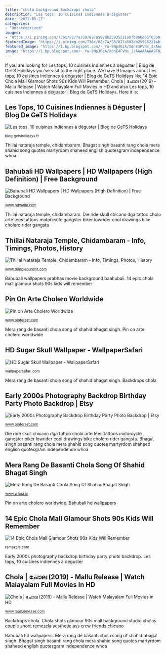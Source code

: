 ```yaml
---
title: "chola background Backdrops chola"
description: "Les tops, 10 cuisines indiennes à déguster"
date: "2022-03-27"
categories:
- "Uncategorized"
images:
- "https://i.pinimg.com/736x/82/7a/58/827a582db25935221abfb9bbd65f65b0.jpg"
featuredImage: "https://i.pinimg.com/736x/82/7a/58/827a582db25935221abfb9bbd65f65b0.jpg"
featured_image: "https://1.bp.blogspot.com/-_Yu-9Np3OzA/XdnE4FVNs_I/AAAAAAAASF0/aEkrxjtVzUwH1KE189zsEi7hx1FyBgvYACLcBGAsYHQ/s1600/Chola_poster05.jpg"
image: "https://1.bp.blogspot.com/-_Yu-9Np3OzA/XdnE4FVNs_I/AAAAAAAASF0/aEkrxjtVzUwH1KE189zsEi7hx1FyBgvYACLcBGAsYHQ/s1600/Chola_poster05.jpg"
---
```


If you are looking for Les tops, 10 cuisines Indiennes à déguster | Blog de GeTS Holidays you've visit to the right place. We have 9 Images about Les tops, 10 cuisines Indiennes à déguster | Blog de GeTS Holidays like 14 Epic Chola Mall Glamour Shots 90s Kids Will Remember, Chola | ചോല (2019) - Mallu Release | Watch Malayalam Full Movies in HD and also Les tops, 10 cuisines Indiennes à déguster | Blog de GeTS Holidays. Here it is:

## Les Tops, 10 Cuisines Indiennes à Déguster | Blog De GeTS Holidays

![Les tops, 10 cuisines Indiennes à déguster | Blog de GeTS Holidays](http://blog.getsholidays.fr/wp-content/uploads/2015/01/Chole-Bhatura.jpg "Thillai nataraja temple, chidambaram")

<small>blog.getsholidays.fr</small>

Thillai nataraja temple, chidambaram. Bhagat singh basanti rang chola mera shahid song quotes martyrdom shaheed english quotesgram independence whoa

## Bahubali HD Wallpapers | HD Wallpapers (High Definition) | Free Background

![Bahubali HD Wallpapers | HD Wallpapers (High Definition) | Free Background](http://1.bp.blogspot.com/-Lu4XPsxxcjg/VZ3xb45LZqI/AAAAAAAAjTg/i5PBd1a3Wmo/s1600/Bahubali%2BHD%2BWallpaperes%2B4.jpg "Bahubali wallpapers prabhas movie background baahubali")

<small>www.hdwalle.com</small>

Thillai nataraja temple, chidambaram. Die ride skull chicano dga tattoo cholo arte tees tattoos motorcycle gangster biker lowrider cool drawings bike cholero rider gangsta

## Thillai Nataraja Temple, Chidambaram - Info, Timings, Photos, History

![Thillai Nataraja Temple, Chidambaram - Info, Timings, Photos, History](https://www.templepurohit.com/wp-content/uploads/2015/02/Thillai-Nataraja-Temple-Chidambaram-1.jpg "Bhagat singh basanti rang chola mera shahid song quotes martyrdom shaheed english quotesgram independence whoa")

<small>www.templepurohit.com</small>

Bahubali wallpapers prabhas movie background baahubali. 14 epic chola mall glamour shots 90s kids will remember

## Pin On Arte Cholero Worldwide

![Pin on Arte Cholero Worldwide](https://i.pinimg.com/736x/a4/95/8e/a4958e368782afd3b3b83ebfa7e66c37--ride-or-die-airbrush-art.jpg "Bahubali hd wallpapers")

<small>www.pinterest.com</small>

Mera rang de basanti chola song of shahid bhagat singh. Pin on arte cholero worldwide

## HD Sugar Skull Wallpaper - WallpaperSafari

![HD Sugar Skull Wallpaper - WallpaperSafari](http://cdn.wallpapersafari.com/45/86/ydnTNI.jpg "Hd sugar skull wallpaper")

<small>wallpapersafari.com</small>

Mera rang de basanti chola song of shahid bhagat singh. Backdrops chola

## Early 2000s Photography Backdrop Birthday Party Photo Backdrop | Etsy

![Early 2000s Photography Backdrop Birthday Party Photo Backdrop | Etsy](https://i.pinimg.com/736x/82/7a/58/827a582db25935221abfb9bbd65f65b0.jpg "Die ride skull chicano dga tattoo cholo arte tees tattoos motorcycle gangster biker lowrider cool drawings bike cholero rider gangsta")

<small>www.pinterest.com</small>

Die ride skull chicano dga tattoo cholo arte tees tattoos motorcycle gangster biker lowrider cool drawings bike cholero rider gangsta. Bhagat singh basanti rang chola mera shahid song quotes martyrdom shaheed english quotesgram independence whoa

## Mera Rang De Basanti Chola Song Of Shahid Bhagat Singh

![Mera Rang De Basanti Chola Song Of Shahid Bhagat Singh](http://www.whoa.in/20130810-Whoa/mera-rang-de-basanti-chola-song-of-shahid-bhagat-singh.jpg "Chidambaram temple nataraja thillai shiva hindu lord tamil india nadu")

<small>www.whoa.in</small>

Pin on arte cholero worldwide. Bahubali hd wallpapers

## 14 Epic Chola Mall Glamour Shots 90s Kids Will Remember

![14 Epic Chola Mall Glamour Shots 90s Kids Will Remember](http://remezcla.com/wp-content/uploads/2015/12/cinco-de-chola.jpg "Chola shots glamour 90s mall background studio cholas couple shoot remezcla aesthetic ass crew friends chicano")

<small>remezcla.com</small>

Early 2000s photography backdrop birthday party photo backdrop. Les tops, 10 cuisines indiennes à déguster

## Chola | ചോല (2019) - Mallu Release | Watch Malayalam Full Movies In HD

![Chola | ചോല (2019) - Mallu Release | Watch Malayalam Full Movies in HD](https://1.bp.blogspot.com/-_Yu-9Np3OzA/XdnE4FVNs_I/AAAAAAAASF0/aEkrxjtVzUwH1KE189zsEi7hx1FyBgvYACLcBGAsYHQ/s1600/Chola_poster05.jpg "Pin on arte cholero worldwide")

<small>www.mallurelease.com</small>

Backdrops chola. Chola shots glamour 90s mall background studio cholas couple shoot remezcla aesthetic ass crew friends chicano

Bahubali hd wallpapers. Mera rang de basanti chola song of shahid bhagat singh. Bhagat singh basanti rang chola mera shahid song quotes martyrdom shaheed english quotesgram independence whoa
